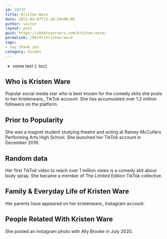 ```yaml
---
id: 19737
title: Kristen Ware
date: 2021-04-07T23:36:54+00:00
author: victor
layout: post
guid: https://ukdataservers.com/kristen-ware/
permalink: /04/07/kristen-ware
tags:
- say thank you
category: Guides
---
```


* some text
{: toc}


## Who is Kristen Ware



Popular social media star who is best known for the comedy skits she posts to her kristenware_ TikTok account. She has accumulated over 1.2 million followers on the platform. 

                
                
                
## Prior to Popularity



She was a magnet student studying theatre and acting at Rainey-McCullers Performing Arts High School. She launched her TikTok account in December 2019. 

                
                
                
## Random data



Her first TikTok video to reach over 1 million views is a comedy skit about body spray. She became a member of The Limited Edition TikTok collective.

                
                
                
## Family & Everyday Life of Kristen Ware



Her parents have appeared on her kristenware_ Instagram account. 

                
                
                
## People Related With Kristen Ware



She posted an Instagram photo with Ally Brooke in July 2020. 

                
              
            
          
          
          